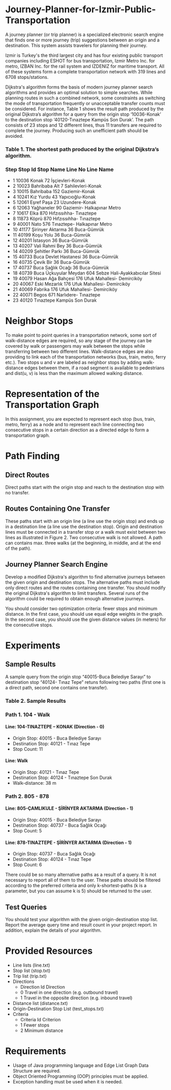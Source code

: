 # Journey-Planner-for-Izmir-Public-Transportation

A journey planner (or trip planner) is a specialized electronic search engine that finds one or
more journey (trip) suggestions between an origin and a destination. This system assists
travelers for planning their journey.

Izmir is Turkey's the third largest city and has four existing public transport companies
including ESHOT for bus transportation, Izmir Metro Inc. for metro, IZBAN Inc. for the rail
system and IZDENIZ for maritime transport. All of these systems form a complete
transportation network with 319 lines and 6708 stops/stations.

Dijkstra's algorithm forms the basis of modern journey planner search algorithms and
provides an optimal solution to simple searches. While planning routes in such a combined
network, some constraints as switching the mode of transportation frequently or unacceptable
transfer counts must be considered. For instance, Table 1 shows the result path produced by the
original Dijkstra’s algorithm for a query from the origin stop ‘10036-Konak’ to the destination
stop ‘40120-Tınaztepe Kampüs Son Durak’. The path consists of 23 stops and 12 different lines,
thus 11 transfers are required to complete the journey. Producing such an unefficient path
should be avoided.

###  Table 1. The shortest path produced by the original Dijkstra’s algorithm.
### Step Stop Id Stop Name Line No Line Name
* 1 10036 Konak 72 İşçievleri-Konak
* 2 10023 Bahribaba Alt 7 Sahilevleri-Konak
* 3 10015 Bahribaba 152 Gaziemir-Konak
* 4 10241 Kız Yurdu 43 Yapıcıoğlu-Konak
* 5 12061 Eşref Paşa 23 Uzundere-Konak
* 6 12063 Yağhaneler 90 Gaziemir- Halkapınar Metro
* 7 10617 Elka 870 Hıfzıssıhha- Tınaztepe
* 8 11873 Köprü 870 Hıfzıssıhha- Tınaztepe
* 9 40001 Nato 576 Tınaztepe- Halkapınar Metro
* 10 41177 Şirinyer Aktarma 36 Buca-Gümrük
* 11 40199 Koşu Yolu 36 Buca-Gümrük
* 12 40201 İstasyon 36 Buca-Gümrük
* 13 40207 Vali Rahmi Bey 36 Buca-Gümrük
* 14 40209 Şehitler Parkı 36 Buca-Gümrük
* 15 40733 Buca Devlet Hastanesi 36 Buca-Gümrük
* 16 40735 Çevik Bir 36 Buca-Gümrük
* 17 40737 Buca Sağlık Ocağı 36 Buca-Gümrük
* 18 40739 Buca Üçkuyular Meydan 604 Sebze Hali-Ayakkabıcılar Sitesi
* 19 40079 Hasan Ağa Bahçesi 176 Ufuk Mahallesi- Demirciköy
* 20 40067 Eski Mezarlık 176 Ufuk Mahallesi- Demirciköy
* 21 40069 Fabrika 176 Ufuk Mahallesi- Demirciköy
* 22 40071 Begos 671 Narlıdere- Tınaztepe
* 23 40120 Tınaztepe Kampüs Son Durak

# Neighbor Stops
To make point to point queries in a transportation network, some sort of walk-distance edges
are required, so any stage of the journey can be covered by walk or passengers may walk
between the stops while transferring between two different lines. Walk-distance edges are also
providing to link each of the transportation networks (bus, train, metro, ferry etc.). Two stops u
and v are labeled as neighbor stops by adding walk-distance edges between them, if a road
segment is available to pedestrians and dist(u, v) is less than the maximum allowed walking
distance.

# Representation of the Transportation Graph
In this assignment, you are expected to represent each stop (bus, train, metro, ferry) as a node
and to represent each line connecting two consecutive stops in a certain direction as a directed
edge to form a transportation graph.

# Path Finding
##  Direct Routes
Direct paths start with the origin stop and reach to the destination stop with no transfer.

## Routes Containing One Transfer
These paths start with an origin line (a line use the origin stop) and ends up in a destination line
(a line use the destination stop). Origin and destination lines must be connected in a transfer
stop or a walk must exist between two lines as illustrated in Figure 2. Two consecutive walk is
not allowed. A path can contains max. three walks (at the beginning, in middle, and at the end
of the path).

## Journey Planner Search Engine
Develop a modified Dijkstra's algorithm to find alternative journeys between the given origin
and destination stops. The alternative paths must include only direct routes and the routes
containing one transfer. You should modify the original Dijkstra's algorithm to limit transfers.
Several runs of the algorithm could be required to obtain enough alternative journeys.

You should consider two optimization criteria: fewer stops and minimum distance. In the first
case, you should use equal edge weights in the graph. In the second case, you should use the
given distance values (in meters) for the consecutive stops.

# Experiments
## Sample Results
A sample query from the origin stop “40015-Buca Belediye Sarayı” to destination stop “40124-
Tınaz Tepe” retuns following two paths (first one is a direct path, second one contains one
transfer).

### Table 2. Sample Results
### Path 1. 104 - Walk
#### Line: 104-TINAZTEPE – KONAK (Direction - 0)
* Origin Stop: 40015 - Buca Belediye Sarayı
* Destination Stop: 40121 - Tınaz Tepe
* Stop Count: 11

#### Line: Walk
* Origin Stop: 40121 - Tınaz Tepe
* Destination Stop: 40124 - Tınaztepe Son Durak
* Walk-distance: 38 m

### Path 2. 805 - 878
#### Line: 805-ÇAMLIKULE - ŞİRİNYER AKTARMA (Direction - 1)
* Origin Stop: 40015 - Buca Belediye Sarayı
* Destination Stop: 40737 - Buca Sağlık Ocağı
* Stop Count: 5

#### Line: 878-TINAZTEPE - ŞİRİNYER AKTARMA (Direction - 1)
* Origin Stop: 40737 - Buca Sağlık Ocağı
* Destination Stop: 40124 - Tınaz Tepe
* Stop Count: 6

There could be so many alternative paths as a result of a query. It is not necessary to report all
of them to the user. These paths should be filtered according to the preferred criteria and only
k-shortest-paths (k is a parameter, but you can assume k is 5) should be returned to the user.

## Test Queries
You should test your algorithm with the given origin-destination stop list. Report the average
query time and result count in your project report. In addition, explain the details of your
algorithm.

# Provided Resources
* Line lists (line.txt)
* Stop list (stop.txt)
* Trip list (trip.txt)
* Directions
  * Direction Id Direction
   * 0 Travel in one direction (e.g. outbound travel)
   * 1 Travel in the opposite direction (e.g. inbound travel)
* Distance list (distance.txt)
* Origin-Destination Stop List (test_stops.txt)
* Criteria
  * Criteria Id Criterion
  * 1 Fewer stops
  * 2 Minimum distance

# Requirements
* Usage of Java programming language and Edge List Graph Data Structure are required.
* Object Oriented Programming (OOP) principles must be applied.
* Exception handling must be used when it is needed. 
